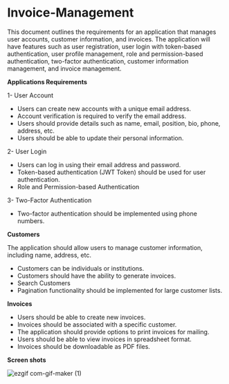 # Invoice-Management

This document outlines the requirements for an application that manages user accounts, customer information, and invoices.
The application will have features such as user registration, user login with token-based authentication, user profile management, 
role and permission-based authentication, two-factor authentication, customer information management, and invoice management.

**Applications Requirements**

1- User Account
* Users can create new accounts with a unique email address.
* Account verification is required to verify the email address.
* Users should provide details such as name, email, position, bio, phone, address, etc.
* Users should be able to update their personal information.

2- User Login
* Users can log in using their email address and password.
* Token-based authentication (JWT Token) should be used for user authentication.
* Role and Permission-based Authentication
  
3- Two-Factor Authentication
* Two-factor authentication should be implemented using phone numbers.

**Customers**

The application should allow users to manage customer information, including name, address, etc.
* Customers can be individuals or institutions.
* Customers should have the ability to generate invoices.
* Search Customers
* Pagination functionality should be implemented for large customer lists.

**Invoices**
* Users should be able to create new invoices.
* Invoices should be associated with a specific customer.
* The application should provide options to print invoices for mailing.
* Users should be able to view invoices in spreadsheet format.
* Invoices should be downloadable as PDF files.

**Screen shots**

![ezgif com-gif-maker (1)](https://github.com/mossaab-zegaoui/Invoice-Management/assets/97173944/44c93848-52b0-4774-976d-ced6874dbd2c)


